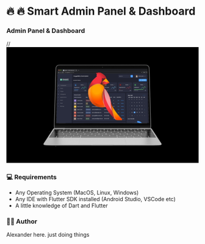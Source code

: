 # 🔥 🔥 Smart Admin Panel & Dashboard 

### Admin Panel & Dashboard


//![alt text](/screenshots/Adobe_20220414_105459.jpg)


### 💻 Requirements

- Any Operating System (MacOS, Linux, Windows)
- Any IDE with Flutter SDK installed (Android Studio, VSCode etc)
- A little knowledge of Dart and Flutter


### 👨‍💻 Author

Alexander here. just doing things